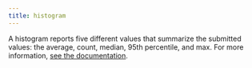 ```yaml
---
title: histogram
---
```

A histogram reports five different values that summarize the submitted values: the average, count, median, 95th percentile, and max.
For more information, <a href="/metrics/#metric-types">see the documentation</a>.